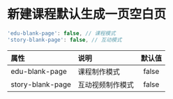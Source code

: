 # 新建课程默认生成一页空白页

```js
'edu-blank-page': false, // 课程模式
'story-blank-page': false, // 互动模式
```

| 属性 | 说明 | 默认值|
| :--- | :--- | :---: |
| edu-blank-page|  课程制作模式 | false |
| story-blank-page|  互动视频制作模式  |false |